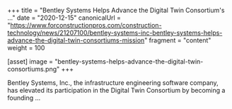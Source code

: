 +++
title = "Bentley Systems Helps Advance the Digital Twin Consortium's ..."
date = "2020-12-15"
canonicalUrl = "https://www.forconstructionpros.com/construction-technology/news/21207100/bentley-systems-inc-bentley-systems-helps-advance-the-digital-twin-consortiums-mission"
fragment = "content"
weight = 100

[asset]
    image = "bentley-systems-helps-advance-the-digital-twin-consortiums.png"
+++

Bentley Systems, Inc., the infrastructure engineering software company, has 
elevated its participation in the Digital Twin Consortium by becoming a 
founding ...
